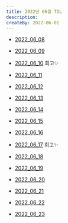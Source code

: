 ```yaml
---
title: 2022년 06월 TIL
description: 
createBy: 2022-06-01
---
```


- [2022_06_08](./TIL/202206/20220608.md)

- [2022_06_09](./TIL/202206/20220609.md)

- [2022_06_10](./TIL/202206/20220610.md) 회고✨

- [2022_06_11](./TIL/202206/20220611.md) 

- [2022_06_12](./TIL/202206/20220612.md) 

- [2022_06_13](./TIL/202206/20220613.md) 

- [2022_06_14](./TIL/202206/20220614.md) 

- [2022_06_15](./TIL/202206/20220615.md) 

- [2022_06_16](./TIL/202206/20220616.md) 

- [2022_06_17](./TIL/202206/20220617.md) 회고✨

- [2022_06_18](./TIL/202206/20220618.md) 
- [2022_06_19](./TIL/202206/20220619.md) 
- [2022_06_20](./TIL/202206/20220620.md) 
- [2022_06_21](./TIL/202206/20220621.md) 
- [2022_06_22](./TIL/202206/20220622.md) 
- [2022_06_23](./TIL/202206/20220623.md) 
